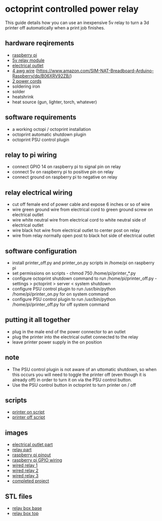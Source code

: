 # octoprint controlled power relay


This guide details how you can use an inexpensive 5v relay to turn a 3d printer off automatically when a print job finishes.


## hardware reqirements
- [raspberry pi](https://www.amazon.com/ELEMENT-Element14-Raspberry-Pi-Motherboard/dp/B07BDR5PDW/)
- [5v relay module](https://www.amazon.com/Tolako-Arduino-Indicator-Channel-Official/dp/B00VRUAHLE/)
- [electrical outlet](https://www.amazon.com/Leviton-W5320-T0W-Resistant-Receptacle-Grounding/dp/B002DQT5UK/)
- [4 awg wire](https://www.amazon.com/Houseables-Electrical-Electric-Assortment-Electronic/dp/B07CZT26DM/r) (https://www.amazon.com/SIM-NAT-Breadboard-Arduino-Raspberry/dp/B06XRV92ZB/)
- [2 power cords](https://www.amazon.com/Cable-Matters-2-Pack-Heavy-Extension/dp/B0153T1LSM/)
- soldering iron
- solder
- heatshrink
- heat source (gun, lighter, torch, whatever)


## software requirements
- a working octopi / octoprint installation
- octoprint automatic shutdown plugin
- octoprint PSU control plugin


## relay to pi wiring
- connect GPIO 14 on raspberry pi to signal pin on relay
- connect 5v on raspberry pi to positive pin on relay
- connect ground on raspberry pi to negative on relay


## relay electrical wiring
- cut off female end of power cable and expose 6 inches or so of wire
- wire green ground wire from electrical cord to green ground screw on electrical outlet
- wire white neutral wire from electrical cord to white neutral side of electrical outlet
- wire black hot wire from electrical outlet to center post on relay
- wire from relay normally open post to black hot side of electrical outlet


## software configuration
- install printer_off.py and printer_on.py scripts in /home/pi on raspberry pi
- set permissions on scripts - chmod 750 /home/pi/printer_*.py
- configure octoprint shutdown command to run /home/pi/printer_off.py - settings > pctoprint > server < system shutdown
- configure PSU control plugin to run /usr/bin/python /home/pi/printer_on.py for on system command
- configure PSU control plugin to run /usr/bin/python /home/pi/printer_off.py for off system command


## putting it all together
- plug in the male end of the power connector to an outlet
- plug the printer into the electrical outlet connected to the relay
- leave printer power supply in the on position


## note
- The PSU control plugin is not aware of an uttomatic shutdown, so when this occurs you will need to toggle the printer off (even though it is already off) in order to turn it on via the PSU control button.
- Use the PSU control button in octoprint to turn printer on / off


## scripts
- [printer on script](scripts/printer_on.py)
- [printer off script](scripts/printer_off.py)


## images
- [electrical outlet part](images/outlet.jpg)
- [relay part](images/relay.jpg)
- [raspberry pi pinout](images/pi_pinout.jpg)
- [raspberry pi GPIO wiring](images/pi_wiring.jpg)
- [wired relay 1](images/relay_wired-1.jpg)
- [wired relay 2](images/relay_wired-2.jpg)
- [wired relay 3](images/relay_wired-3.jpg)
- [completed project](images/project.jpg)


## STL files
- [relay box base](stl/relay_box-base.stl)
- [relay box top](stl/relay_box-top.stl)
